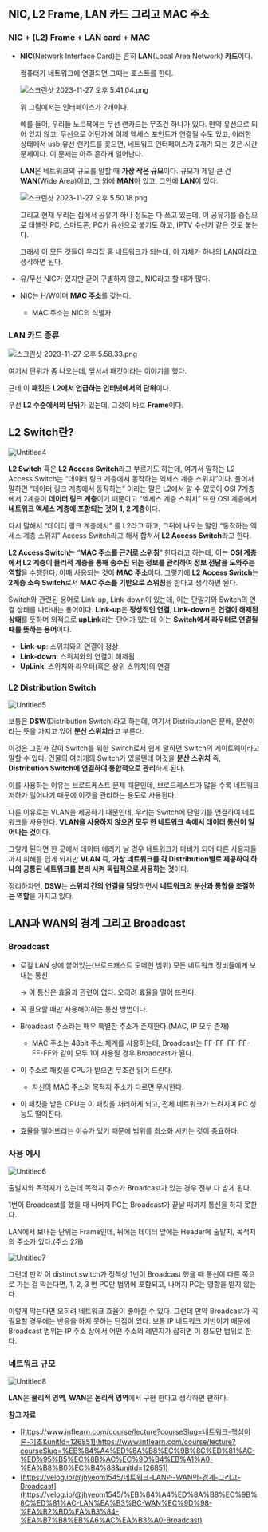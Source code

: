 ## NIC, L2 Frame, LAN 카드 그리고 MAC 주소

### NIC + (L2) Frame + LAN card + MAC

- **NIC**(Network Interface Card)는 흔히 **LAN**(Local Area Network) **카드**이다.
    
    컴퓨터가 네트워크에 연결되면 그때는 호스트를 한다.
    
    ![스크린샷 2023-11-27 오후 5.41.04.png](https://github.com/Heo-y-y/development-blog/assets/112863029/6321b6a2-5044-48f2-a3a8-794845942c57)
    
    위 그림에서는 인터페이스가 2개이다. 
    
    예를 들어, 우리들 노트북에는 무선 랜카드는 무조건 하나가 있다. 만약 유선으로 되어 있지 않고, 무선으로 어딘가에 이제 액세스 포인트가 연결될 수도 있고, 이러한 상태에서 usb 유선 랜카드를 꽂으면, 네트워크 인터페이스가 2개가 되는 것은 시간 문제이다. 이 문제는 아주 흔하게 일어난다.
    
    **LAN**은 네트워크의 규모를 말할 때 **가장 작은 규모**이다. 규모가 제일 큰 건 **WAN**(Wide Area)이고, 그 외에 **MAN**이 있고, 그안에 **LAN**이 있다.
    
    ![스크린샷 2023-11-27 오후 5.50.18.png](https://github.com/Heo-y-y/development-blog/assets/112863029/d4aad2eb-95db-4d97-af40-fdb8009518bb)
    
    그리고 현재 우리는 집에서 공유기 하나 정도는 다 쓰고 있는데, 이 공유기를 중심으로 태블릿 PC, 스마트폰, PC가 유선으로 붙기도 하고, IPTV 수신기 같은 것도 붙는다.
    
    그래서 이 모든 것들이 우리집 홈 네트워크가 되는데, 이 자체가 하나의 LAN이라고 생각하면 된다.
    
- 유/무선 NIC가 있지만 굳이 구별하지 않고, NIC라고 할 때가 많다.
- NIC는 H/W이며 **MAC 주소**를 갖는다.
    - MAC 주소는 NIC의 식별자

### LAN 카드 종류

![스크린샷 2023-11-27 오후 5.58.33.png](https://github.com/Heo-y-y/development-blog/assets/112863029/78ed2214-76cb-45cc-9a7b-6f2380853e9c)

여기서 단위가 좀 나오는데, 앞서서 패킷이라는 이야기를 했다.

근데 이 **패킷**은 **L2에서 언급하는 인터넷에서의 단위**이다.

우선 **L2 수준에서의 단위**가 있는데, 그것이 바로 **Frame**이다.

## L2 Switch란?

![Untitled4](https://github.com/Heo-y-y/development-blog/assets/112863029/45f0dc8f-3215-4038-8ed9-5fdafc44b1de)

**L2 Switch** 혹은 **L2 Access Switch**라고 부르기도 하는데, 여기서 말하는 L2 Access Switch는 “데이터 링크 계층에서 동작하는 엑세스 계층 스위치”이다. 풀어서 말하면 “데이터 링크 계층에서 동작하는” 이라는 말은 L2에서 알 수 있듯이 OSI 7계층에서 2계층이 **데이터 링크 계층**이기 때문이고 “엑세스 계층 스위치” 또한 OSI 계층에서 **네트워크 엑세스 계층에 포함되는 것이 1, 2 계층**이다.

다시 말해서 “데이터 링크 계층에서” 를 L2라고 하고, 그뒤에 나오는 말인 “동작하는 엑세스 계층 스위치” Access Switch라고 해서 합쳐서 **L2 Access Switch**라고 한다.

**L2 Access Switch**는 “**MAC 주소를 근거로 스위칭**” 한다라고 하는데, 이는 **OSI 계층에서 L2 계층이 물리적 계층을 통해 송수진 되는 정보를 관리하여 정보 전달을 도와주는 역할**을 수행한다. 이때 사용되는 것이 **MAC 주소**이다. 그렇기에 **L2 Access Switch**는 **2계층 소속 Switch**로서 **MAC 주소를 기반으로 스위칭**을 한다고 생각하면 된다.

Switch와 관련된 용어로 Link-up, Link-down이 있는데, 이는 단말기와 Switch의 연결 상태를 나타내는 용어이다. **Link-up**은 **정상적인 연결**, **Link-down**은 **연결이 해제된 상태**를 뜻하며 외적으로 **upLink**라는 단어가 있는데 이는 **Switch에서 라우터로 연결될 때를 뜻하는 용어**이다.

- **Link-up**: 스위치와의 연결이 정상
- **Link-down**: 스위치와의 연결이 해제됨
- **UpLink**: 스위치와 라우터(혹은 상위 스위치)의 연결

### L2 Distribution Switch

![Untitled5](https://github.com/Heo-y-y/development-blog/assets/112863029/c5411509-1c68-4625-b8bd-20662880e508)

보통은 **DSW**(Distribution Switch)라고 하는데, 여기서 Distribution은 분배, 분산이라는 뜻을 가지고 있어 **분산 스위치**라고 부른다.

이것은 그림과 같이 Switch를 위한 Switch로서 쉽게 말하면 Switch의 게이트웨이라고 말할 수 있다. 건물의 여러개의 Switch가 있을텐데 이것을 **분산 스위치** 즉, **Distribution Switch에 연결하여 통합적으로 관리**하게 된다.

이를 사용하는 이유는 브로드케스트 문제 때문인데, 브로드케스트가 많을 수록 네트워크 저하가 일어나기 때문에 이것을 관리하는 용도로 사용된다.

다른 이유로는 VLAN을 제공하기 때문인데, 우리는 Switch에 단말기를 연결하여 네트워크를 사용한다. **VLAN을 사용하지 않으면 모두 한 네트워크 속에서 데이터 통신이 일어나는 것**이다.

그렇게 된다면 한 곳에서 데이터 에러가 날 경우 네트워크가 마비가 되어 다른 사용자들까지 피해를 입게 되지만 **VLAN** 즉, **가상 네트워크를 각 Distribution별로 제공하여 하나의 공통된 네트워크를 분리 시켜 독립적으로 사용하는 것**이다.

정리하자면, **DSW**는 **스위치 간의 연결을 담당**하면서 **네트워크의 분산과 통합을 조절하는 역할**을 가지고 있다.

## LAN과 WAN의 경계 그리고 Broadcast

### Broadcast

- 로컬 LAN 상에 붙어있는(브로드캐스트 도메인 범위) 모든 네트워크 장비들에게 보내는 통신
    
    → 이 통신은 효율과 관련이 없다. 오히려 효율을 떨어 뜨린다.
    
- 꼭 필요할 때만 사용해야하는 통신 방법이다.
- Broadcast 주소라는 매우 특별한 주소가 존재한다.(MAC, IP 모두 존재)
    - MAC 주소는 48bit 주소 체계를 사용하는데, Broadcast는 FF-FF-FF-FF-FF-FF와 같이 모두 1이 사용될 경우 Broadcast가 된다.
- 이 주소로 패킷을 CPU가 받으면 무조건 읽어 드린다.
    - 자신의 MAC 주소와 목적지 주소가 다르면 무시한다.
- 이 패킷을 받은 CPU는 이 패킷을 처리하게 되고, 전체 네트워크가 느려지며 PC 성능도 떨어진다.
- 효율을 떨어뜨리는 이슈가 있기 때문에 범위를 최소화 시키는 것이 중요하다.

### 사용 예시

![Untitled6](https://github.com/Heo-y-y/development-blog/assets/112863029/afeddd0c-ade4-44a2-9f15-52a084cb00f3)

출발지와 목적지가 있는데 목적지 주소가 Broadcast가 있는 경우 전부 다 받게 된다.

1번이 Broadcast를 했을 때 나머지 PC는 Broadcast가 끝날 때까지 통신을 하지 못한다.

LAN에서 보내는 단위는 Frame인데, 뒤에는 데이터 앞에는 Header에 출발지, 목적지의 주소가 있다.(주소 2개)

![Untitled7](https://github.com/Heo-y-y/development-blog/assets/112863029/5b4c9e1b-da6c-4d0a-9fd7-e823aec48a11)

그런데 만약 이 distinct switch가 정책상 1번이 Broadcast 했을 때 통신이 다른 쪽으로 가는 걸 막는다면, 1, 2, 3 번 PC만 범위에 포함되고, 나머지 PC는 영향을 받지 않는다.

이렇게 막는다면 오히려 네트워크 효율이 좋아질 수 있다. 그런데 만약 Broadcast가 꼭 필요할 경우에는 반응을 하지 못하는 단점이 있다. 보통 IP 네트워크 기반이기 때문에 Broadcast 범위는 IP 주소 상에서 어떤 주소의 레인지가 잡히면 이 정도만 범위로 한다.

### 네트워크 규모

![Untitled8](https://github.com/Heo-y-y/development-blog/assets/112863029/26fe6a32-3dd8-42e3-bd41-feb01e411a9b)

**LAN**은 **물리적 영역**, **WAN**은 **논리적 영역**에서 구현 한다고 생각하면 편하다.

**참고 자료**

- [https://www.inflearn.com/course/lecture?courseSlug=네트워크-핵심이론-기초&unitId=126851](https://www.inflearn.com/course/lecture?courseSlug=%EB%84%A4%ED%8A%B8%EC%9B%8C%ED%81%AC-%ED%95%B5%EC%8B%AC%EC%9D%B4%EB%A1%A0-%EA%B8%B0%EC%B4%88&unitId=126851)
- [https://velog.io/@jhyeom1545/네트워크-LAN과-WAN의-경계-그리고-Broadcast](https://velog.io/@jhyeom1545/%EB%84%A4%ED%8A%B8%EC%9B%8C%ED%81%AC-LAN%EA%B3%BC-WAN%EC%9D%98-%EA%B2%BD%EA%B3%84-%EA%B7%B8%EB%A6%AC%EA%B3%A0-Broadcast)
